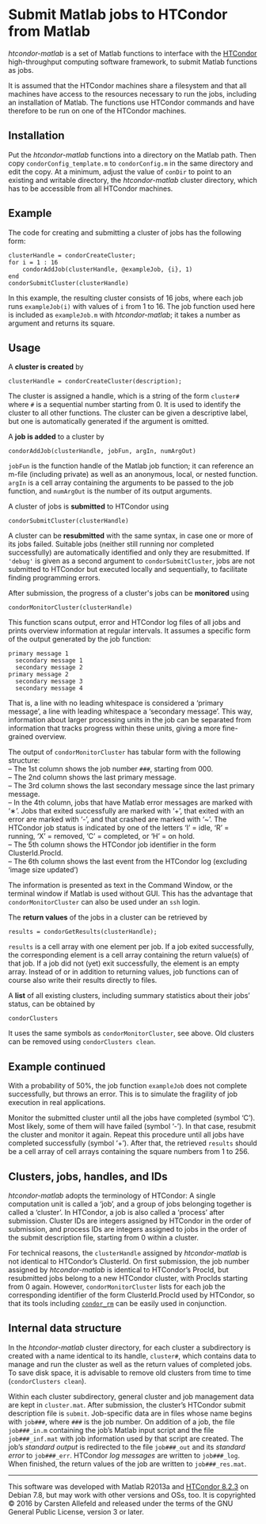 # Submit Matlab jobs to HTCondor from Matlab

*htcondor-matlab* is a set of Matlab functions to interface with the
[HTCondor](http://research.cs.wisc.edu/htcondor/) high-throughput computing
software framework, to submit Matlab functions as jobs.

It is assumed that the HTCondor machines share a filesystem and that all
machines have access to the resources necessary to run the jobs, including an
installation of Matlab. The functions use HTCondor commands and have therefore
to be run on one of the HTCondor machines.


## Installation

Put the *htcondor-matlab* functions into a directory on the Matlab path. Then
copy `condorConfig_template.m` to `condorConfig.m` in the same directory and
edit the copy. At a minimum, adjust the value of `conDir` to point to an
existing and writable directory, the *htcondor-matlab* cluster directory,
which has to be accessible from all HTCondor machines.


## Example

The code for creating and submitting a cluster of jobs has the following form:

    clusterHandle = condorCreateCluster;
    for i = 1 : 16
        condorAddJob(clusterHandle, @exampleJob, {i}, 1)
    end
    condorSubmitCluster(clusterHandle)

In this example, the resulting cluster consists of 16 jobs, where each job runs
`exampleJob(i)` with values of `i` from 1 to 16. The job function used here is
included as `exampleJob.m` with *htcondor-matlab*; it takes a number as
argument and returns its square.


## Usage

A __cluster is created__ by

    clusterHandle = condorCreateCluster(description);

The cluster is assigned a handle, which is a string of the form `cluster#`
where `#` is a sequential number starting from 0. It is used to identify the
cluster to all other functions. The cluster can be given a descriptive label,
but one is automatically generated if the argument is omitted.

A __job is added__ to a cluster by

    condorAddJob(clusterHandle, jobFun, argIn, numArgOut)

`jobFun` is the function handle of the Matlab job function; it can reference an
m-file (including private) as well as an anonymous, local, or nested function.
`argIn` is a cell array containing the arguments to be passed to the job
function, and `numArgOut` is the number of its output arguments.

A cluster of jobs is __submitted__ to HTCondor using

    condorSubmitCluster(clusterHandle)

A cluster can be __resubmitted__ with the same syntax, in case one or more of
its jobs failed. Suitable jobs (neither still running nor completed
successfully) are automatically identified and only they are resubmitted. If
`'debug'` is given as a second argument to `condorSubmitCluster`, jobs are not
submitted to HTCondor but executed locally and sequentially, to facilitate
finding programming errors.

After submission, the progress of a cluster's jobs can be __monitored__ using

    condorMonitorCluster(clusterHandle)

This function scans output, error and HTCondor log files of all jobs and
prints overview information at regular intervals. It assumes a specific form
of the output generated by the job function:

    primary message 1
      secondary message 1
      secondary message 2
    primary message 2
      secondary message 3
      secondary message 4

That is, a line with no leading whitespace is considered a ‘primary message’,
a line with leading whitespace a ‘secondary message’. This way, information
about larger processing units in the job can be separated from information
that tracks progress within these units, giving a more fine-grained overview.

The output of `condorMonitorCluster` has tabular form with the following
structure:  
– The 1st column shows the job number `###`, starting from 000.  
– The 2nd column shows the last primary message.  
– The 3rd column shows the last secondary message since the last primary
message.  
– In the 4th column, jobs that have Matlab error messages are marked with ‘∗’.
Jobs that exited successfully are marked with ‘+’, that exited with an error
are marked with ‘-’, and that crashed are marked with ‘~’. The HTCondor job
status is indicated by one of the letters ‘I’ = idle, ‘R’ = running, ‘X’ =
removed, ‘C’ = completed, or ‘H’ = on hold.  
– The 5th column shows the HTCondor job identifier in the form
ClusterId.ProcId.  
– The 6th column shows the last event from the HTCondor log (excluding ‘image
size updated’)

The information is presented as text in the Command Window, or the terminal
window if Matlab is used without GUI. This has the advantage that
`condorMonitorCluster` can also be used under an `ssh` login.

The __return values__ of the jobs in a cluster can be retrieved by

    results = condorGetResults(clusterHandle);

`results` is a cell array with one element per job. If a job exited
successfully, the corresponding element is a cell array containing the return
value(s) of that job. If a job did not (yet) exit successfully, the element is
an empty array. Instead of or in addition to returning values, job functions
can of course also write their results directly to files.

A __list__ of all existing clusters, including summary statistics about their
jobs’ status, can be obtained by

    condorClusters

It uses the same symbols as `condorMonitorCluster`, see above. Old clusters can
be removed using `condorClusters clean`.


## Example continued

With a probability of 50%, the job function `exampleJob` does not complete
successfully, but throws an error. This is to simulate the fragility of job
execution in real applications.

Monitor the submitted cluster until all the jobs have completed (symbol ‘C’).
Most likely, some of them will have failed (symbol ‘-’). In that case, resubmit
the cluster and monitor it again. Repeat this procedure until all jobs have
completed successfully (symbol ‘+’). After that, the retrieved `results` should
be a cell array of cell arrays containing the square numbers from 1 to 256.


## Clusters, jobs, handles, and IDs

*htcondor-matlab* adopts the terminology of HTCondor: A single computation unit
is called a ‘job’, and a group of jobs belonging together is called a
‘cluster’. In HTCondor, a job is also called a ‘process’ after submission.
Cluster IDs are integers assigned by HTCondor in the order of submission, and
process IDs are integers assigned to jobs in the order of the submit
description file, starting from 0 within a cluster.

For technical reasons, the `clusterHandle` assigned by *htcondor-matlab* is not
identical to HTCondor’s ClusterId. On first submission, the job number assigned
by *htcondor-matlab* is identical to HTCondor’s ProcId, but resubmitted jobs
belong to a new HTCondor cluster, with ProcIds starting from 0 again.
However, `condorMonitorCluster` lists for each job the corresponding identifier
of the form ClusterId.ProcId used by HTCondor, so that its tools including
[`condor_rm`](http://research.cs.wisc.edu/htcondor/manual/v8.2.3/condor_rm.html)
can be easily used in conjunction.


## Internal data structure

In the *htcondor-matlab* cluster directory, for each cluster a subdirectory is
created with a name identical to its handle, `cluster#`, which contains data to
manage and run the cluster as well as the return values of completed jobs. To
save disk space, it is advisable to remove old clusters from time to time
(`condorClusters clean`).

Within each cluster subdirectory, general cluster and job management data are
kept in `cluster.mat`. After submission, the cluster’s HTCondor submit
description file is `submit`. Job-specific data are in files whose name begins
with `job###`, where `###` is the job number. On addition of a job, the file
`job###_in.m` containing the job’s Matlab input script and the file
`job###_inf.mat` with job information used by that script are created. The
job’s *standard output* is redirected to the file `job###_out` and its
*standard error* to `job###_err`. HTCondor *log messages* are written to
`job###_log`. When finished, the return values of the job are written to
`job###_res.mat`.


------------------------------------------------------------------------------


This software was developed with Matlab R2013a and [HTCondor
8.2.3](http://research.cs.wisc.edu/htcondor/manual/v8.2.3/index.html) on
Debian 7.8, but may work with other versions and OSs, too. It is copyrighted ©
2016 by Carsten Allefeld and released under the terms of the GNU General
Public License, version 3 or later.

